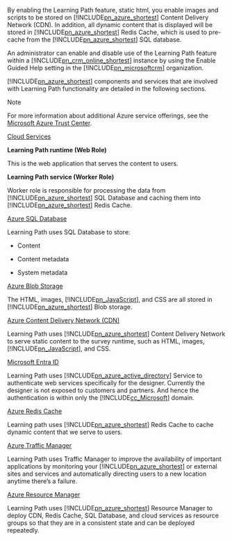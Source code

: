 By enabling the Learning Path feature, static html, you enable images and scripts to be stored on [!INCLUDE[pn_azure_shortest](pn-azure-shortest.md)] Content Delivery Network (CDN). In addition, all dynamic content that is displayed will be stored in [!INCLUDE[pn_azure_shortest](pn-azure-shortest.md)] Redis Cache, which is used to pre-cache from the [!INCLUDE[pn_azure_shortest](pn-azure-shortest.md)] SQL database.  
  
 An administrator can enable and disable use of the Learning Path feature within a [!INCLUDE[pn_crm_online_shortest](pn-crm-online-shortest.md)] instance by using the Enable Guided Help setting in the [!INCLUDE[pn_microsoftcrm](pn-microsoftcrm.md)] organization.  
  
 [!INCLUDE[pn_azure_shortest](pn-azure-shortest.md)] components and services that are involved with Learning Path functionality are detailed in the following sections.  
  
> [!NOTE]
>  For more information about additional Azure service offerings, see the [Microsoft Azure Trust Center](https://azure.microsoft.com/support/trust-center/).  
  
 [Cloud Services](https://azure.microsoft.com/services/cloud-services/)  
  
 **Learning Path runtime (Web Role)**  
  
 This is the web application that serves the content to users.  
  
 **Learning Path service (Worker Role)**  
  
 Worker role is responsible for processing the data from [!INCLUDE[pn_azure_shortest](pn-azure-shortest.md)] SQL Database and caching them into [!INCLUDE[pn_azure_shortest](pn-azure-shortest.md)] Redis Cache.  
  
 [Azure SQL Database](https://azure.microsoft.com/services/sql-database/)  
  
 Learning Path uses SQL Database to store:  
  
-   Content  
  
-   Content metadata  
  
-   System metadata  
  
 [Azure Blob Storage](https://azure.microsoft.com/services/storage/)  
  
 The HTML, images, [!INCLUDE[pn_JavaScript](pn-javascript.md)], and CSS are all stored in [!INCLUDE[pn_azure_shortest](pn-azure-shortest.md)] Blob storage.  
  
 [Azure Content Delivery Network  (CDN)](https://azure.microsoft.com/services/cdn/)  
  
 Learning Path uses [!INCLUDE[pn_azure_shortest](pn-azure-shortest.md)] Content Delivery Network to serve static content to the survey runtime, such as HTML, images, [!INCLUDE[pn_JavaScript](pn-javascript.md)], and CSS.  
  
 [Microsoft Entra ID](https://azure.microsoft.com/services/active-directory/)  
  
 Learning Path uses [!INCLUDE[pn_azure_active_directory](pn-azure-active-directory.md)] Service to authenticate web services specifically for the designer. Currently the designer is not exposed to customers and partners. And hence the authentication is within only the [!INCLUDE[cc_Microsoft](cc-microsoft.md)] domain.  
  
 [Azure Redis Cache](https://azure.microsoft.com/services/cache/)  
  
 Learning path uses [!INCLUDE[pn_azure_shortest](pn-azure-shortest.md)] Redis Cache to cache dynamic content that we serve to users.  
  
 [Azure Traffic Manager](https://azure.microsoft.com/services/traffic-manager/)  
  
 Learning Path uses Traffic Manager to improve the availability of important applications by monitoring your [!INCLUDE[pn_azure_shortest](pn-azure-shortest.md)] or external sites and services and automatically directing users to a new location anytime there’s a failure.  
  
 [Azure Resource Manager](https://azure.microsoft.com/features/resource-manager/)  
  
 Learning Path uses [!INCLUDE[pn_azure_shortest](pn-azure-shortest.md)] Resource Manager to deploy CDN, Redis Cache, SQL Database, and cloud services as resource groups so that they are in a consistent state and can be deployed repeatedly.